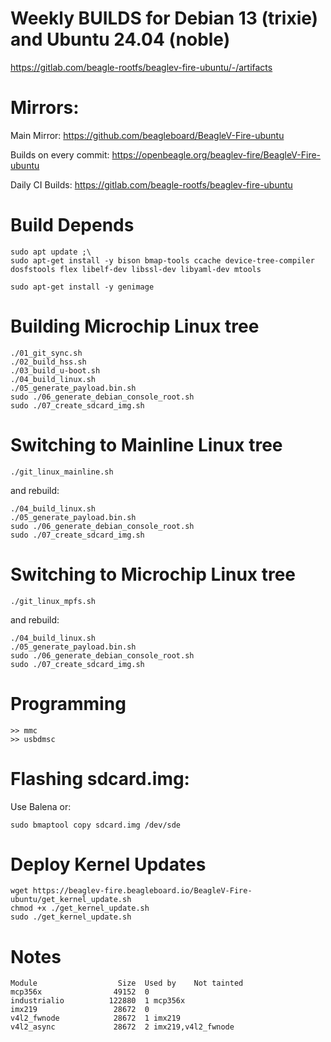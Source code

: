 # Weekly BUILDS for Debian 13 (trixie) and Ubuntu 24.04 (noble)

https://gitlab.com/beagle-rootfs/beaglev-fire-ubuntu/-/artifacts

# Mirrors:

Main Mirror: https://github.com/beagleboard/BeagleV-Fire-ubuntu

Builds on every commit: https://openbeagle.org/beaglev-fire/BeagleV-Fire-ubuntu

Daily CI Builds: https://gitlab.com/beagle-rootfs/beaglev-fire-ubuntu

# Build Depends

```
sudo apt update ;\
sudo apt-get install -y bison bmap-tools ccache device-tree-compiler dosfstools flex libelf-dev libssl-dev libyaml-dev mtools
```

```
sudo apt-get install -y genimage
```

# Building Microchip Linux tree

```
./01_git_sync.sh
./02_build_hss.sh
./03_build_u-boot.sh
./04_build_linux.sh
./05_generate_payload.bin.sh
sudo ./06_generate_debian_console_root.sh
sudo ./07_create_sdcard_img.sh
```

# Switching to Mainline Linux tree

```
./git_linux_mainline.sh
```

and rebuild:

```
./04_build_linux.sh
./05_generate_payload.bin.sh
sudo ./06_generate_debian_console_root.sh
sudo ./07_create_sdcard_img.sh
```

# Switching to Microchip Linux tree

```
./git_linux_mpfs.sh
```

and rebuild:

```
./04_build_linux.sh
./05_generate_payload.bin.sh
sudo ./06_generate_debian_console_root.sh
sudo ./07_create_sdcard_img.sh
```

# Programming

```
>> mmc
>> usbdmsc
```

# Flashing sdcard.img:

Use Balena or:

```
sudo bmaptool copy sdcard.img /dev/sde
```

# Deploy Kernel Updates

```
wget https://beaglev-fire.beagleboard.io/BeagleV-Fire-ubuntu/get_kernel_update.sh
chmod +x ./get_kernel_update.sh
sudo ./get_kernel_update.sh
```

# Notes

```
Module                  Size  Used by    Not tainted
mcp356x                49152  0 
industrialio          122880  1 mcp356x
imx219                 28672  0 
v4l2_fwnode            28672  1 imx219
v4l2_async             28672  2 imx219,v4l2_fwnode
```
